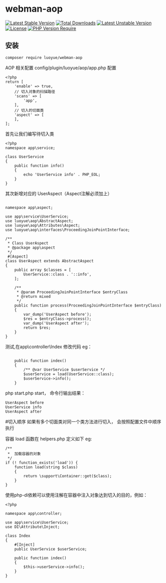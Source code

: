 # webman-aop

[<img alt="Latest Stable Version" src="http://poser.pugx.org/luoyue/webman-aop/v"/>](https://packagist.org/packages/luoyue/webman-aop)
[<img alt="Total Downloads" src="http://poser.pugx.org/luoyue/webman-aop/downloads"/>](https://packagist.org/packages/luoyue/webman-aop)
[<img alt="Latest Unstable Version" src="http://poser.pugx.org/luoyue/webman-aop/v/unstable"/>](https://packagist.org/packages/luoyue/webman-aop)
[<img alt="License" src="http://poser.pugx.org/luoyue/webman-aop/license"/>](https://packagist.org/packages/luoyue/webman-aop)
[<img alt="PHP Version Require" src="http://poser.pugx.org/luoyue/webman-aop/require/php"/>](https://packagist.org/packages/luoyue/webman-aop)


## 安装
```
composer require luoyue/webman-aop
```

AOP 相关配置
config/plugin/luoyue/aop/app.php 配置
```
<?php
return [
    'enable' => true,
    // 切入对象的扫描路径
    'scans' => [
        'app',
    ],
    // 切入的切面类
    'aspect' => [
    ],
];
```
首先让我们编写待切入类 
```
<?php
namespace app\service;

class UserService
{
    public function info()
    {
        echo 'UserService info' . PHP_EOL;
    }
}
```
其次新增对应的 UserAspect（Aspect注解必须加上）

```

namespace app\aspect;

use app\service\UserService;
use luoyue\aop\AbstractAspect;
use luoyue\aop\Attributes\Aspect;
use luoyue\aop\interfaces\ProceedingJoinPointInterface;

/**
 * Class UserAspect
 * @package app\aspect
 */
 #[Aspect]
class UserAspect extends AbstractAspect
{
    public array $classes = [
        UserService::class . '::info',
    ];

    /**
     * @param ProceedingJoinPointInterface $entryClass
     * @return mixed
     */
    public function process(ProceedingJoinPointInterface $entryClass)
    {
        var_dump('UserAspect before');
        $res = $entryClass->process();
        var_dump('UserAspect after');
        return $res;
    }
}
```

测试,在app\controller\Index 修改代码 eg：

```

    public function index()
    {
        /** @var UserService $userService */
        $userService = load(UserService::class);
        $userService->info();
    }

```
php start.php start， 命令行输出结果：
```
UserAspect before 
UserService info
UserAspect after 
```
#切入顺序
如果有多个切面类对同一个类方法进行切入， 会按照配置文件中顺序执行

容器 load 函数在 helpers.php 定义如下 eg:
```
/**
 *  加载容器的对象
 */
if (! function_exists('load')) {
    function load(string $class)
    {
        return \support\Container::get($class);
    }
}
```

使用php-di依赖可以使用注解在容器中注入对象达到切入的目的，例如：


```
<?php

namespace app\controller;

use app\service\UserService;
use DI\Attribute\Inject;

class Index
{
    #[Inject]
    public UserService $userService;

    public function index()
    {
        $this->userService->info();
    }
}
```